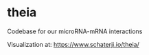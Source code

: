 # theia
Codebase for our microRNA-mRNA interactions

Visualization at: https://www.schaterji.io/theia/
